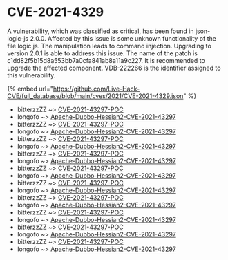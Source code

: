 # CVE-2021-4329

A vulnerability, which was classified as critical, has been found in json-logic-js 2.0.0. Affected by this issue is some unknown functionality of the file logic.js. The manipulation leads to command injection. Upgrading to version 2.0.1 is able to address this issue. The name of the patch is c1dd82f5b15d8a553bb7a0cfa841ab8a11a9c227. It is recommended to upgrade the affected component. VDB-222266 is the identifier assigned to this vulnerability.

{% embed url="https://github.com/Live-Hack-CVE/full_database/blob/main/cves/2021/CVE-2021-4329.json" %}


* bitterzzZZ ~> [CVE-2021-43297-POC](https://www.alice-snow.ru/2021/database/cve-2021-4329/cve-2021-43297-poc-bitterzzzz)
* longofo ~> [Apache-Dubbo-Hessian2-CVE-2021-43297](https://www.alice-snow.ru/2021/database/cve-2021-4329/apache-dubbo-hessian2-cve-2021-43297-longofo)
* bitterzzZZ ~> [CVE-2021-43297-POC](https://www.alice-snow.ru/2021/database/cve-2021-4329/cve-2021-43297-poc-bitterzzzz)
* longofo ~> [Apache-Dubbo-Hessian2-CVE-2021-43297](https://www.alice-snow.ru/2021/database/cve-2021-4329/apache-dubbo-hessian2-cve-2021-43297-longofo)
* bitterzzZZ ~> [CVE-2021-43297-POC](https://www.alice-snow.ru/2021/database/cve-2021-4329/cve-2021-43297-poc-bitterzzzz)
* longofo ~> [Apache-Dubbo-Hessian2-CVE-2021-43297](https://www.alice-snow.ru/2021/database/cve-2021-4329/apache-dubbo-hessian2-cve-2021-43297-longofo)
* bitterzzZZ ~> [CVE-2021-43297-POC](https://www.alice-snow.ru/2021/database/cve-2021-4329/cve-2021-43297-poc-bitterzzzz)
* longofo ~> [Apache-Dubbo-Hessian2-CVE-2021-43297](https://www.alice-snow.ru/2021/database/cve-2021-4329/apache-dubbo-hessian2-cve-2021-43297-longofo)
* bitterzzZZ ~> [CVE-2021-43297-POC](https://www.alice-snow.ru/2021/database/cve-2021-4329/cve-2021-43297-poc-bitterzzzz)
* longofo ~> [Apache-Dubbo-Hessian2-CVE-2021-43297](https://www.alice-snow.ru/2021/database/cve-2021-4329/apache-dubbo-hessian2-cve-2021-43297-longofo)
* bitterzzZZ ~> [CVE-2021-43297-POC](https://www.alice-snow.ru/2021/database/cve-2021-4329/cve-2021-43297-poc-bitterzzzz)
* longofo ~> [Apache-Dubbo-Hessian2-CVE-2021-43297](https://www.alice-snow.ru/2021/database/cve-2021-4329/apache-dubbo-hessian2-cve-2021-43297-longofo)
* bitterzzZZ ~> [CVE-2021-43297-POC](https://www.alice-snow.ru/2021/database/cve-2021-4329/cve-2021-43297-poc-bitterzzzz)
* longofo ~> [Apache-Dubbo-Hessian2-CVE-2021-43297](https://www.alice-snow.ru/2021/database/cve-2021-4329/apache-dubbo-hessian2-cve-2021-43297-longofo)
* bitterzzZZ ~> [CVE-2021-43297-POC](https://www.alice-snow.ru/2021/database/cve-2021-4329/cve-2021-43297-poc-bitterzzzz)
* longofo ~> [Apache-Dubbo-Hessian2-CVE-2021-43297](https://www.alice-snow.ru/2021/database/cve-2021-4329/apache-dubbo-hessian2-cve-2021-43297-longofo)
* bitterzzZZ ~> [CVE-2021-43297-POC](https://www.alice-snow.ru/2021/database/cve-2021-4329/cve-2021-43297-poc-bitterzzzz)
* longofo ~> [Apache-Dubbo-Hessian2-CVE-2021-43297](https://www.alice-snow.ru/2021/database/cve-2021-4329/apache-dubbo-hessian2-cve-2021-43297-longofo)
* bitterzzZZ ~> [CVE-2021-43297-POC](https://www.alice-snow.ru/2021/database/cve-2021-4329/cve-2021-43297-poc-bitterzzzz)
* longofo ~> [Apache-Dubbo-Hessian2-CVE-2021-43297](https://www.alice-snow.ru/2021/database/cve-2021-4329/apache-dubbo-hessian2-cve-2021-43297-longofo)